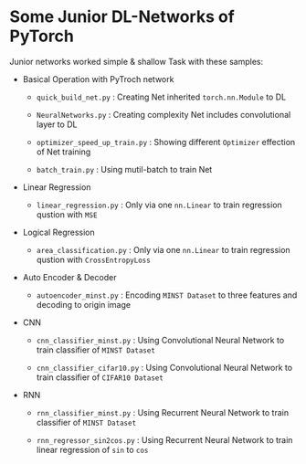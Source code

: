 # Some Junior DL-Networks of PyTorch

Junior networks worked simple & shallow Task with these samples:

- Basical Operation with PyTroch network

    - `quick_build_net.py` : Creating Net inherited `torch.nn.Module` to DL

    - `NeuralNetworks.py` : Creating complexity Net includes convolutional layer to DL

    - `optimizer_speed_up_train.py` : Showing different `Optimizer` effection of Net training

    - `batch_train.py` : Using mutil-batch to train Net

- Linear Regression

    - `linear_regression.py` : Only via one `nn.Linear` to train regression qustion with `MSE`

- Logical Regression

    - `area_classification.py` : Only via one `nn.Linear` to train regression qustion with `CrossEntropyLoss`

- Auto Encoder & Decoder

    - `autoencoder_minst.py` : Encoding `MINST Dataset` to three features and decoding to origin image

- CNN

    - `cnn_classifier_minst.py` : Using Convolutional Neural Network to train classifier of `MINST Dataset`

    - `cnn_classifier_cifar10.py` : Using Convolutional Neural Network to train classifier of `CIFAR10 Dataset`

- RNN

    - `rnn_classifier_minst.py` : Using Recurrent Neural Network to train classifier of `MINST Dataset`

    - `rnn_regressor_sin2cos.py` : Using Recurrent Neural Network to train linear regression of `sin` to `cos`
